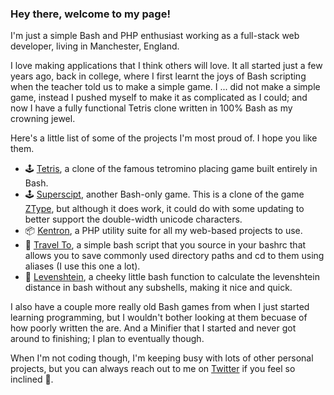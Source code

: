 ### Hey there, welcome to my page!

I'm just a simple Bash and PHP enthusiast working as a full-stack web developer, living in Manchester, England.

I love making applications that I think others will love. It all started just a few years ago, back in college, where I first learnt the joys of Bash scripting when the teacher told us to make a simple game. I ... did not make a simple game, instead I pushed myself to make it as complicated as I could; and now I have a fully functional Tetris clone written in 100% Bash as my crowning jewel.

Here's a little list of some of the projects I'm most proud of. I hope you like them.

- 🕹️ [Tetris](https://github.com/benpitman/Tetris-GNU-Bash-v4.3), a clone of the famous tetromino placing game built entirely in Bash.
- 🕹️ [Superscipt](http://github.com/benpitman/Superscript-GNU-Bash-v4), another Bash-only game. This is a clone of the game [ZType](https://zty.pe), but although it does work, it could do with some updating to better support the double-width unicode characters.
- 📦 [Kentron](https://github/pitmanware/kentron), a PHP utility suite for all my web-based projects to use.
- 📍 [Travel To](https://github.com/benpitman/Travel-To-Bash), a simple bash script that you source in your bashrc that allows you to save commonly used directory paths and cd to them using aliases (I use this one a lot).
- 📏 [Levenshtein](https://gist.github.com/benpitman/e1e3c158040dc78b017ce7ac6b94a9fa), a cheeky little bash function to calculate the levenshtein distance in bash without any subshells, making it nice and quick.

I also have a couple more really old Bash games from when I just started learning programming, but I wouldn't bother looking at them becuase of how poorly written the are. And a Minifier that I started and never got around to finishing; I plan to eventually though.

When I'm not coding though, I'm keeping busy with lots of other personal projects, but you can always reach out to me on [Twitter](https://twitter.com/pitmanware) if you feel so inclined 🙂.
